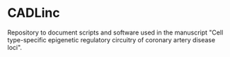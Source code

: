 # CADLinc

Repository to document scripts and software used in the manuscript "Cell type-specific epigenetic regulatory circuitry of coronary artery disease loci".

